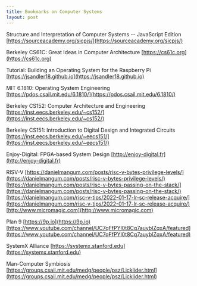```yaml
---
title: Bookmarks on Computer Systems
layout: post
---
```


Structure and Interpretation of Computer Systems -- JavaScript Edition
[https://sourceacademy.org/sicpjs/](https://sourceacademy.org/sicpjs/)

Berkeley CS61C: Great Ideas in Computer Architecture
[https://cs61c.org](https://cs61c.org) 

Tutorial: Building an Operating System for the Raspberry Pi
[https://jsandler18.github.io](https://jsandler18.github.io)

MIT 6.1810: Operating System Engineering
[https://pdos.csail.mit.edu/6.1810/](https://pdos.csail.mit.edu/6.1810/)

Berkeley CS152: Computer Architecture and Engineering
[https://inst.eecs.berkeley.edu/~cs152/](https://inst.eecs.berkeley.edu/~cs152/)

Berkeley CS151: Introduction to Digital Design and Integrated Circuits
[https://inst.eecs.berkeley.edu/~eecs151/](https://inst.eecs.berkeley.edu/~eecs151/)

Enjoy-Digital: FPGA-based System Design
[http://enjoy-digital.fr](http://enjoy-digital.fr)

RISV-V
[https://danielmangum.com/posts/risc-v-bytes-privilege-levels/](https://danielmangum.com/posts/risc-v-bytes-privilege-levels/)
[https://danielmangum.com/posts/risc-v-bytes-passing-on-the-stack/](https://danielmangum.com/posts/risc-v-bytes-passing-on-the-stack/)
[https://danielmangum.com/risc-v-tips/2022-01-17-lr-sc-release-acquire/](https://danielmangum.com/risc-v-tips/2022-01-17-lr-sc-release-acquire/)
[http://www.micromagic.com](http://www.micromagic.com)

Plan 9
[https://9p.io](https://9p.io)
[https://www.youtube.com/channel/UC7qFfPYl0t8Cq7auyblZqxA/featured](https://www.youtube.com/channel/UC7qFfPYl0t8Cq7auyblZqxA/featured)

SystemX Alliance
[https://systemx.stanford.edu](https://systemx.stanford.edu)

Man-Computer Symbiosis
[https://groups.csail.mit.edu/medg/people/psz/Licklider.html](https://groups.csail.mit.edu/medg/people/psz/Licklider.html)
